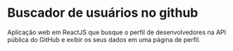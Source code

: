 # Buscador de usuários no github

Aplicação web em ReactJS que busque o perfil de desenvolvedores na API pública do GitHub e exibir os seus dados em uma página de perfil.



